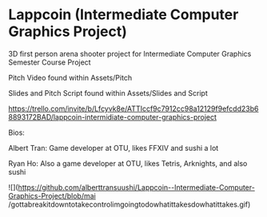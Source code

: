 # Lappcoin (Intermediate Computer Graphics Project) 
 3D first person arena shooter project for Intermediate Computer Graphics Semester Course Project

Pitch Video found within Assets/Pitch

Slides and Pitch Script found within Assets/Slides and Script

https://trello.com/invite/b/Lfcyvk8e/ATTIccf9c7912cc98a12129f9efcdd23b68893172BAD/lappcoin-intermidiate-computer-graphics-project

Bios:

Albert Tran: Game developer at OTU, likes FFXIV and sushi a lot

Ryan Ho: Also a game developer at OTU, likes Tetris, Arknights, and also sushi



































![](https://github.com/alberttransuushi/Lappcoin--Intermediate-Computer-Graphics-Project/blob/mai /gottabreakitdowntotakecontrolimgoingtodowhatittakesdowhatittakes.gif)
